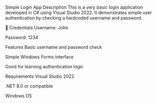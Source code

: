 Simple Login App
Description
This is a very basic login application developed in C# using Visual Studio 2022. It demonstrates simple user authentication by checking a hardcoded username and password.

🔐 Credentials
Username: John

Password: 1234

Features
Basic username and password check

Simple Windows Forms interface

Good for learning authentication logic

Requirements
Visual Studio 2022

.NET 8.0 or compatible

Windows OS
